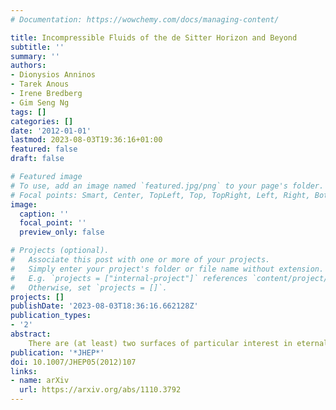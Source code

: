 ```yaml
---
# Documentation: https://wowchemy.com/docs/managing-content/

title: Incompressible Fluids of the de Sitter Horizon and Beyond
subtitle: ''
summary: ''
authors:
- Dionysios Anninos
- Tarek Anous
- Irene Bredberg
- Gim Seng Ng
tags: []
categories: []
date: '2012-01-01'
lastmod: 2023-08-03T19:36:16+01:00
featured: false
draft: false

# Featured image
# To use, add an image named `featured.jpg/png` to your page's folder.
# Focal points: Smart, Center, TopLeft, Top, TopRight, Left, Right, BottomLeft, Bottom, BottomRight.
image:
  caption: ''
  focal_point: ''
  preview_only: false

# Projects (optional).
#   Associate this post with one or more of your projects.
#   Simply enter your project's folder or file name without extension.
#   E.g. `projects = ["internal-project"]` references `content/project/deep-learning/index.md`.
#   Otherwise, set `projects = []`.
projects: []
publishDate: '2023-08-03T18:36:16.662128Z'
publication_types:
- '2'
abstract: 
    There are (at least) two surfaces of particular interest in eternal de Sitter space. One is the timelike hypersurface constituting the lab wall of a static patch observer and the other is the future boundary of global de Sitter space. We study both linear and non-linear deformations of four-dimensional de Sitter space which obey the Einstein equation. Our deformations leave the induced conformal metric and trace of the extrinsic curvature unchanged for a fixed hypersurface. This hypersurface is either timelike within the static patch or spacelike in the future diamond. We require the deformations to be regular at the future horizon of the static patch observer. For linearized perturbations in the future diamond, this corresponds to imposing incoming flux solely from the future horizon of a single static patch observer. When the slices are arbitrarily close to the cosmological horizon, the finite deformations are characterized by solutions to the incompressible Navier-Stokes equation for both spacelike and timelike hypersurfaces. We then study, at the level of linearized gravity, the change in the discrete dispersion relation as we push the timelike hypersurface toward the worldline of the static patch. Finally, we study the spectrum of linearized solutions as the spacelike slices are pushed to future infinity and relate our calculations to analogous ones in the context of massless topological black holes in AdS$_4$.
publication: '*JHEP*'
doi: 10.1007/JHEP05(2012)107
links:
- name: arXiv
  url: https://arxiv.org/abs/1110.3792
---
```

